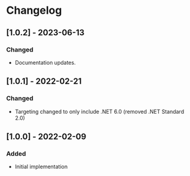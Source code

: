 # Changelog

## [1.0.2] - 2023-06-13
### Changed
- Documentation updates.

## [1.0.1] - 2022-02-21
### Changed
- Targeting changed to only include .NET 6.0 (removed .NET Standard 2.0)

## [1.0.0] - 2022-02-09
### Added
- Initial implementation